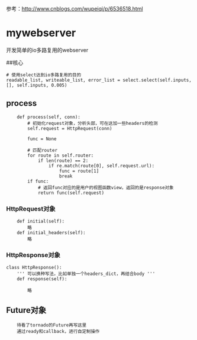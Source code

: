参考：http://www.cnblogs.com/wupeiqi/p/6536518.html

# mywebserver
开发简单的io多路复用的webserver

##核心
```
# 使用select达到io多路复用的目的
readable_list, writeable_list, error_list = select.select(self.inputs, [], self.inputs, 0.005)
```

## process
```
    def process(self, conn):
        # 初始化request对象，分析头部，可在这加一些headers的检测
        self.request = HttpRequest(conn)
        
        func = None
        
        # 匹配router
        for route in self.router:
            if len(route) == 2:
                if re.match(route[0], self.request.url):
                    func = route[1]
                    break
        if func:
            # 返回func对应的是用户的视图函数view，返回的是response对象
            return func(self.request)
```
### HttpRequest对象
```
    def initial(self):
        略
    def initial_headers(self):
        略
```

### HttpResponse对象
```
class HttpResponse():
    ''' 可以换种写法，比如单独一个headers_dict，再结合body '''
    def response(self):
        
        略
```

## Future对象
```
    待看了tornado的Future再写这里
    通过ready和callback，进行自定制操作
```